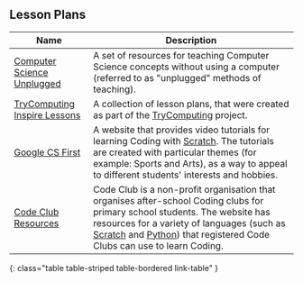 ## Lesson Plans

Name                                                                 |  Description
---------------------------------------------------------------------|-----------------------------------------------------------------------------------------------------------------------------------------------------------------------------------------------------------------------------------------------------------------------------------------------------------
[Computer Science Unplugged](http://csunplugged.org/)                |  A set of resources for teaching Computer Science concepts without using a computer (referred to as "unplugged" methods of teaching).
[TryComputing Inspire Lessons](http://www.trycomputing.org/inspire)  |  A collection of lesson plans, that were created as part of the [TryComputing](http://www.trycomputing.org/) project.
[Google CS First](https://www.cs-first.com/)                         |  A website that provides video tutorials for learning Coding with [Scratch](https://scratch.mit.edu/). The tutorials are created with particular themes (for example: Sports and Arts), as a way to appeal to different students' interests and hobbies.
[Code Club Resources](http://projects.codeclubworld.org/en-GB/)      |  Code Club is a non-profit organisation that organises after-school Coding clubs for primary school students. The website has resources for a variety of languages (such as [Scratch](https://scratch.mit.edu/) and [Python](https://www.python.org/)) that registered Code Clubs can use to learn Coding.
{: class="table table-striped table-bordered link-table" }